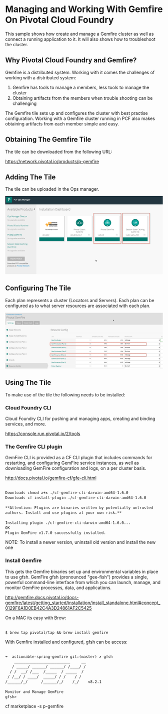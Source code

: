 # Managing and Working With Gemfire On Pivotal Cloud Foundry

This sample shows how create and manage a Gemfire cluster as well as connect a running application to it. It will also shows how to troubleshoot the cluster.


## Why Pivotal Cloud Foundry and Gemfire?

Gemfire is a distributed system. Working with it comes the challenges of working with a distributed system:

1. Gemfire has tools to manage a members, less tools to manage the cluster
2. Obtaining artifacts from the members when trouble shooting can be challenging

The Gemfire tile sets up and configures the cluster with best practise configuration. Working with a Gemfire cluster running in PCF also makes obtaining artifacts from each member simple and easy.

## Obtaining The Gemfire Tile

The tile can be downloaded from the following URL:

https://network.pivotal.io/products/p-gemfire

## Adding The Tile

The tile can be uploaded in the Ops manager.

![Tiles In Ops Manager](tiles-ops-manager.png)

## Configuring The Tile

Each plan represents a cluster (Locators and Servers). Each plan can be configured as to what server resources are associated with each plan.

![Configuring The Tile](gemfire-plan-configure.png)

## Using The Tile

To make use of the tile the following needs to be installed:

### Cloud Foundry CLI

Cloud Foundry CLI for pushing and managing apps, creating and binding services, and more.

https://console.run.pivotal.io/2/tools

### The Gemfire CLI plugin

GemFire CLI is provided as a CF CLI plugin that includes commands for restarting, and configuring GemFire service instances, as well as downloading GemFire configuration and logs, on a per cluster basis.

http://docs.pivotal.io/gemfire-cf/gfe-cli.html

```shell

Downloads chmod a+x ./cf-gemfire-cli-darwin-amd64-1.6.0
Downloads cf install-plugin ./cf-gemfire-cli-darwin-amd64-1.6.0

**Attention: Plugins are binaries written by potentially untrusted authors. Install and use plugins at your own risk.**

Installing plugin ./cf-gemfire-cli-darwin-amd64-1.6.0...
OK
Plugin GemFire v1.7.0 successfully installed.

```
NOTE: To install a newer version, uninstall old version and install the new one

### Install Gemfire

This gets the Gemfire binaries set up and environmental variables in place to use gfsh. GemFire gfsh (pronounced "gee-fish") provides a single, powerful command-line interface from which you can launch, manage, and monitor GemFire processes, data, and applications.

http://gemfire.docs.pivotal.io/docs-gemfire/latest/getting_started/installation/install_standalone.html#concept_0129F6A1D0EB42C4A3D24861AF2C5425

On a MAC its easy with Brew:

```shell

$ brew tap pivotal/tap && brew install gemfire

```

With Gemfire installed and configured, gfsh can be access:

```shell

➜  actionable-spring-gemfire git:(master) ✗ gfsh
    _________________________     __
   / _____/ ______/ ______/ /____/ /
  / /  __/ /___  /_____  / _____  /
 / /__/ / ____/  _____/ / /    / /  
/______/_/      /______/_/    /_/    v8.2.1

Monitor and Manage GemFire
gfsh>

```



cf marketplace -s p-gemfire
